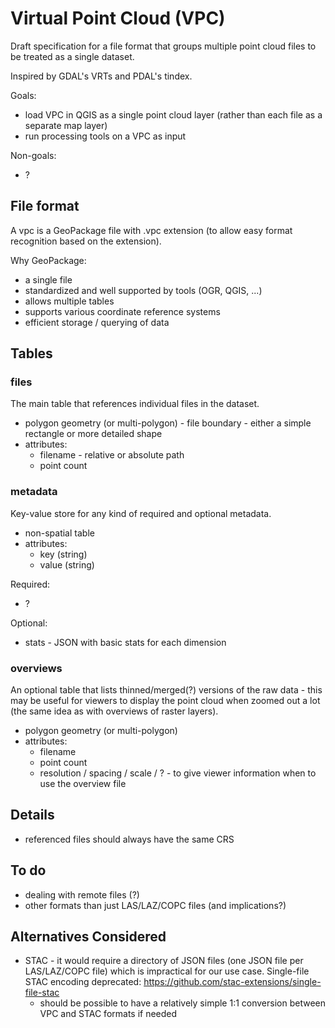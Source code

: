# Virtual Point Cloud (VPC)

Draft specification for a file format that groups multiple point cloud files to be treated as a single dataset.

Inspired by GDAL's VRTs and PDAL's tindex.

Goals:
- load VPC in QGIS as a single point cloud layer (rather than each file as a separate map layer)
- run processing tools on a VPC as input

Non-goals:
- ?

## File format

A vpc is a GeoPackage file with .vpc extension (to allow easy format recognition based on the extension).

Why GeoPackage:
- a single file
- standardized and well supported by tools (OGR, QGIS, ...)
- allows multiple tables
- supports various coordinate reference systems
- efficient storage / querying of data

## Tables

### files

The main table that references individual files in the dataset.

- polygon geometry (or multi-polygon) - file boundary - either a simple rectangle or more detailed shape
- attributes:
  - filename - relative or absolute path 
  - point count

### metadata

Key-value store for any kind of required and optional metadata.

- non-spatial table
- attributes:
  - key (string)
  - value (string)

Required:
- ?

Optional:
- stats - JSON with basic stats for each dimension

### overviews

An optional table that lists thinned/merged(?) versions of the raw data - this may be useful for viewers to display the point cloud when zoomed out a lot (the same idea as with overviews of raster layers).

- polygon geometry (or multi-polygon)
- attributes:
  - filename
  - point count
  - resolution / spacing / scale / ? - to give viewer information when to use the overview file
  
## Details

- referenced files should always have the same CRS

## To do

- dealing with remote files (?)
- other formats than just LAS/LAZ/COPC files (and implications?)


## Alternatives Considered

- STAC - it would require a directory of JSON files (one JSON file per LAS/LAZ/COPC file) which is impractical for our use case. Single-file STAC encoding deprecated: https://github.com/stac-extensions/single-file-stac
  - should be possible to have a relatively simple 1:1 conversion between VPC and STAC formats if needed

